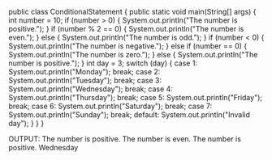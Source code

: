 public class ConditionalStatement {
    public static void main(String[] args) {
        int number = 10;
        if (number > 0)
        {
            System.out.println("The number is positive.");
        }
        if (number % 2 == 0)
        {
            System.out.println("The number is even.");
        } else
        {
            System.out.println("The number is odd.");
        }
        if (number < 0)
        {
            System.out.println("The number is negative.");
        } 
        else if (number == 0) 
        {
            System.out.println("The number is zero.");
        }
        else
        {
            System.out.println("The number is positive.");
        }
        int day = 3;
        switch (day)
        {
            case 1:
                System.out.println("Monday");
                break;
            case 2:
                System.out.println("Tuesday");
                break;
            case 3:
                System.out.println("Wednesday");
                break;
            case 4:
                System.out.println("Thursday");
                break;
            case 5:
                System.out.println("Friday");
                break;
            case 6:
                System.out.println("Saturday");
                break;
            case 7:
                System.out.println("Sunday");
                break;
            default:
                System.out.println("Invalid day");
        }
    }
}


OUTPUT:
The number is positive.
The number is even.
The number is positive.
Wednesday
